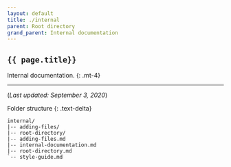 ```yaml
---
layout: default
title: ./internal
parent: Root directory
grand_parent: Internal documentation
---
```


## `{{ page.title}} `

Internal documentation.
{: .mt-4}

---

(*Last updated: September 3, 2020*)

Folder structure
{: .text-delta}

```treeview
internal/
|-- adding-files/
|-- root-directory/
|-- adding-files.md
|-- internal-documentation.md
|-- root-directory.md
`-- style-guide.md
```

